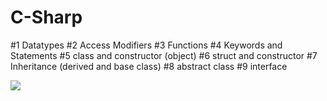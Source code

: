 # C-Sharp

#1 Datatypes
#2 Access Modifiers
#3 Functions
#4 Keywords and Statements
#5 class and constructor (object)
#6 struct and constructor
#7 Inheritance (derived and base class) 
#8 abstract class
#9 interface

<img src="https://miro.medium.com/max/500/1*y6Opk-cAQVe6uyKYH3306g.png">
